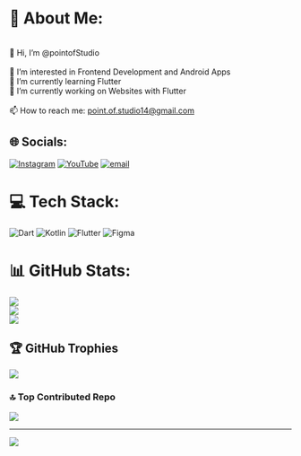 # 💫 About Me:
<br>👋 Hi, I’m @pointofStudio<br><br>👀 I’m interested in Frontend Development and Android Apps<br>🌱 I’m currently learning Flutter<br>🔭 I’m currently working on Websites with Flutter<br><br>📫 How to reach me: point.of.studio14@gmail.com


## 🌐 Socials:
[![Instagram](https://img.shields.io/badge/Instagram-%23E4405F.svg?logo=Instagram&logoColor=white)](https://instagram.com/@point.of.studio) [![YouTube](https://img.shields.io/badge/YouTube-%23FF0000.svg?logo=YouTube&logoColor=white)](https://youtube.com/@@point.of.studio) [![email](https://img.shields.io/badge/Email-D14836?logo=gmail&logoColor=white)](mailto:point.of.studio14@gmail.com) 

# 💻 Tech Stack:
![Dart](https://img.shields.io/badge/dart-%230175C2.svg?style=for-the-badge&logo=dart&logoColor=white) ![Kotlin](https://img.shields.io/badge/kotlin-%237F52FF.svg?style=for-the-badge&logo=kotlin&logoColor=white) ![Flutter](https://img.shields.io/badge/Flutter-%2302569B.svg?style=for-the-badge&logo=Flutter&logoColor=white) ![Figma](https://img.shields.io/badge/figma-%23F24E1E.svg?style=for-the-badge&logo=figma&logoColor=white)
# 📊 GitHub Stats:
![](https://github-readme-stats.vercel.app/api?username=pointofStudio&theme=dark&hide_border=false&include_all_commits=false&count_private=false)<br/>
![](https://nirzak-streak-stats.vercel.app/?user=pointofStudio&theme=dark&hide_border=false)<br/>
![](https://github-readme-stats.vercel.app/api/top-langs/?username=pointofStudio&theme=dark&hide_border=false&include_all_commits=false&count_private=false&layout=compact)

## 🏆 GitHub Trophies
![](https://github-profile-trophy.vercel.app/?username=pointofStudio&theme=radical&no-frame=false&no-bg=true&margin-w=4)

### 🔝 Top Contributed Repo
![](https://github-contributor-stats.vercel.app/api?username=pointofStudio&limit=5&theme=dark&combine_all_yearly_contributions=true)

---
[![](https://visitcount.itsvg.in/api?id=pointofStudio&icon=0&color=0)](https://visitcount.itsvg.in)

<!-- Proudly created with GPRM ( https://gprm.itsvg.in ) -->
